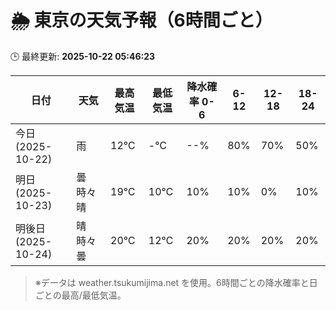 # 🌦️ 東京の天気予報（6時間ごと）

🕒 最終更新: **2025-10-22 05:46:23**

| 日付 | 天気 | 最高気温 | 最低気温 | 降水確率 0-6 | 6-12 | 12-18 | 18-24 |
|------|------|----------|----------|------------|------|------|------|
| 今日 (2025-10-22) | 雨 | 12℃ | -℃ | --% | 80% | 70% | 50% |
| 明日 (2025-10-23) | 曇時々晴 | 19℃ | 10℃ | 10% | 10% | 0% | 10% |
| 明後日 (2025-10-24) | 晴時々曇 | 20℃ | 12℃ | 20% | 20% | 20% | 20% |

> ※データは weather.tsukumijima.net を使用。6時間ごとの降水確率と日ごとの最高/最低気温。